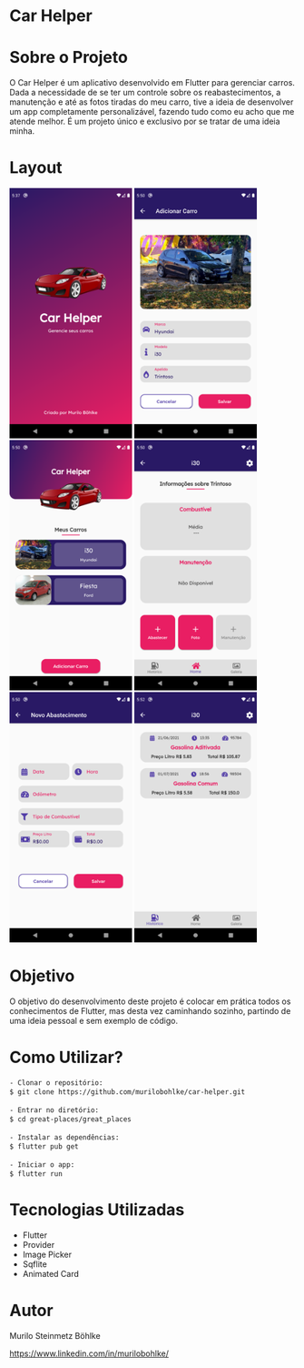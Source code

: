 # Car Helper

# Sobre o Projeto
O Car Helper é um aplicativo desenvolvido em Flutter para gerenciar carros. Dada a necessidade de se ter um controle sobre os reabastecimentos, a manutenção e até as fotos tiradas do meu carro, tive a ideia de desenvolver um app completamente personalizável, fazendo tudo como eu acho que me atende melhor. É um projeto único e exclusivo por se tratar de uma ideia minha.

# Layout

<img src="images/img1.png" width="216" height="440"> <img src="images/img2.png" width="216" height="440"> <img src="images/img3.png" width="216" height="440"> <img src="images/img4.png" width="216" height="440"> <img src="images/img5.png" width="216" height="440"> <img src="images/img6.png" width="216" height="440"> 


# Objetivo

O objetivo do desenvolvimento deste projeto é colocar em prática todos os conhecimentos de Flutter, mas desta vez caminhando sozinho, partindo de uma ideia pessoal e sem exemplo de código.

# Como Utilizar?

~~~
- Clonar o repositório:
$ git clone https://github.com/murilobohlke/car-helper.git

- Entrar no diretório:
$ cd great-places/great_places

- Instalar as dependências:
$ flutter pub get

- Iniciar o app: 
$ flutter run
~~~

# Tecnologias Utilizadas
- Flutter
- Provider
- Image Picker
- Sqflite
- Animated Card

# Autor
Murilo Steinmetz Böhlke

https://www.linkedin.com/in/murilobohlke/
